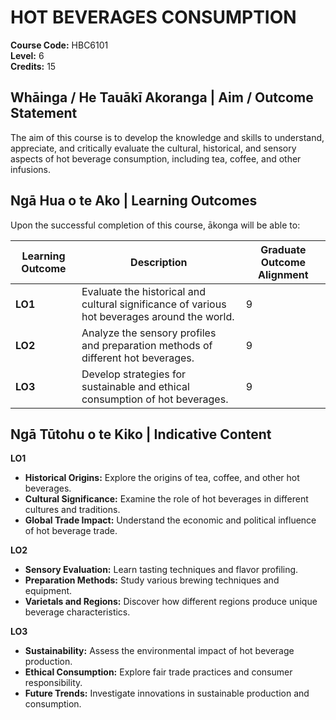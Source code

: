 # HOT BEVERAGES CONSUMPTION

**Course Code:** HBC6101  
**Level:** 6  
**Credits:** 15  

## Whāinga / He Tauākī Akoranga | Aim / Outcome Statement

The aim of this course is to develop the knowledge and skills to understand, appreciate, and critically evaluate the cultural, historical, and sensory aspects of hot beverage consumption, including tea, coffee, and other infusions.

## Ngā Hua o te Ako | Learning Outcomes

Upon the successful completion of this course, ākonga will be able to:

| **Learning Outcome** | **Description**                                                               | **Graduate Outcome Alignment** |
|----------------------|-------------------------------------------------------------------------------|-------------------------------|
| **LO1**              | Evaluate the historical and cultural significance of various hot beverages around the world. | 9                             |
| **LO2**              | Analyze the sensory profiles and preparation methods of different hot beverages. | 9                             |
| **LO3**              | Develop strategies for sustainable and ethical consumption of hot beverages. | 9                             |

## Ngā Tūtohu o te Kiko | Indicative Content

**LO1**  
- **Historical Origins:** Explore the origins of tea, coffee, and other hot beverages.  
- **Cultural Significance:** Examine the role of hot beverages in different cultures and traditions.  
- **Global Trade Impact:** Understand the economic and political influence of hot beverage trade.  

**LO2**  
- **Sensory Evaluation:** Learn tasting techniques and flavor profiling.  
- **Preparation Methods:** Study various brewing techniques and equipment.  
- **Varietals and Regions:** Discover how different regions produce unique beverage characteristics.  

**LO3**  
- **Sustainability:** Assess the environmental impact of hot beverage production.  
- **Ethical Consumption:** Explore fair trade practices and consumer responsibility.  
- **Future Trends:** Investigate innovations in sustainable production and consumption.
